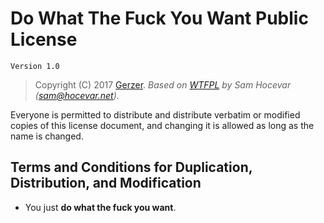 # Do What The Fuck You Want Public License

`Version 1.0`

> Copyright (C) 2017 [Gerzer](https://link.gerzer.net/gerzer-home). *Based on [WTFPL](http://www.wtfpl.net) by Sam Hocevar (<sam@hocevar.net>).*

Everyone is permitted to distribute and distribute verbatim or modified copies of this license document, and changing it is allowed as long as the name is changed.

## Terms and Conditions for Duplication, Distribution, and Modification

- You just **do what the fuck you want**.
